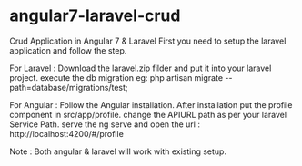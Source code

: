 # angular7-laravel-crud
Crud Application in Angular 7 &amp; Laravel
First you need to setup the laravel application and follow the step.

For Laravel :
Download the laravel.zip filder and put it into your laravel project.
execute the db migration eg: php artisan migrate --path=database/migrations/test;

For Angular :
Follow the Angular installation.
After installation put the profile component in src/app/profile.
change the APIURL path as per your laravel Service Path.
serve the ng serve and open the url : http://localhost:4200/#/profile

Note : Both angular & laravel will work with existing setup.
